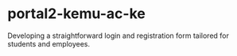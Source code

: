 # portal2-kemu-ac-ke
Developing a straightforward login and registration form tailored for students and employees.
